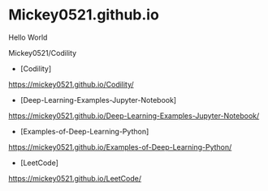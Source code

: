 # Mickey0521.github.io
Hello World

Mickey0521/Codility
- [Codility] 

https://mickey0521.github.io/Codility/

- [Deep-Learning-Examples-Jupyter-Notebook] 

https://mickey0521.github.io/Deep-Learning-Examples-Jupyter-Notebook/

- [Examples-of-Deep-Learning-Python] 

https://mickey0521.github.io/Examples-of-Deep-Learning-Python/

- [LeetCode] 

https://mickey0521.github.io/LeetCode/

